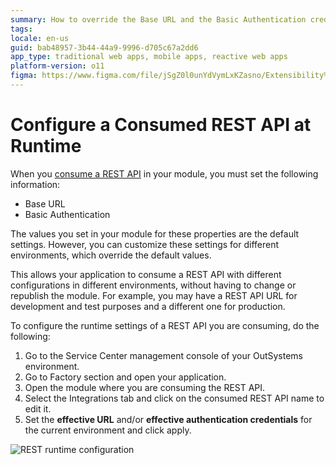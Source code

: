 ```yaml
---
summary: How to override the Base URL and the Basic Authentication credentials of a consumed REST API for a given environment.
tags: 
locale: en-us
guid: bab48957-3b44-44a9-9996-d705c67a2dd6
app_type: traditional web apps, mobile apps, reactive web apps
platform-version: o11
figma: https://www.figma.com/file/jSgZ0l0unYdVymLxKZasno/Extensibility%20and%20Integration?node-id=410:83
---
```


# Configure a Consumed REST API at Runtime

When you [consume a REST API](<consume-a-rest-api.md>) in your module, you must set the following information:

* Base URL
* Basic Authentication

The values you set in your module for these properties are the default settings. However, you can customize these settings for different environments, which override the default values.

This allows your application to consume a REST API with different configurations in different environments, without having to change or republish the module. For example, you may have a REST API URL for development and test purposes and a different one for production.

To configure the runtime settings of a REST API you are consuming, do the following:

1. Go to the Service Center management console of your OutSystems environment. 
1. Go to Factory section and open your application. 
1. Open the module where you are consuming the REST API. 
1. Select the Integrations tab and click on the consumed REST API name to edit it. 
1. Set the **effective URL** and/or **effective authentication credentials** for the current environment and click apply.   
  
![REST runtime configuration](images/rest-runtime-configuration-sc.png)
